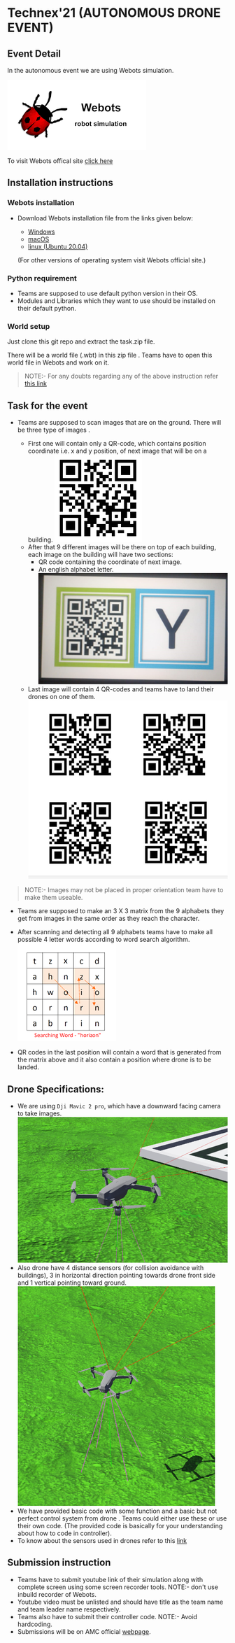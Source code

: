 # Technex'21 (AUTONOMOUS DRONE EVENT)
## Event Detail
In the autonomous event we are using Webots simulation.

![img1](amc/webots.png)

To visit Webots offical site [click here](https://cyberbotics.com/)

## Installation instructions
###   Webots installation
- Download Webots installation file from the links given below:
  - [Windows](https://github.com/cyberbotics/webots/releases/download/R2021a/webots-R2021a_setup.exe)
  - [macOS](https://github.com/cyberbotics/webots/releases/download/R2021a/webots-R2021a.dmg)
  - [linux (Ubuntu 20.04)](https://github.com/cyberbotics/webots/releases/download/R2021a/webots-R2021a-x86-64.tar.bz2)
  
  (For other versions of operating system visit Webots official site.)

### Python requirement
-  Teams are supposed to use default python version in their OS.
-  Modules and Libraries which they want to use should be installed on their default python.

### World setup

Just clone this git repo and extract the task.zip file.

There will be a world file (.wbt) in this zip file . Teams have to open this world file in Webots and work on it.

>NOTE:- For any doubts regarding any of the above instruction refer [this link](https://cyberbotics.com/doc/guide/index)


## Task for the event

- Teams are supposed to scan images that are on the ground. There will be three type of images .

  - First one will contain only a QR-code, which contains position coordinate i.e. x and y position, of next image that will be on a building.
  ![first](amc/yash.png)  
  - After that 9 different images will be there on top of each building, each image on the building will have two sections:
    - QR code containing the coordinate of next image.
    - An english alphabet letter.
  ![second](amc/second.jpeg)
  - Last image will contain 4 QR-codes and teams have to land their drones on one of them.
  ![third](amc/end.JPG)


>NOTE:- Images may not be placed in proper orientation team have to make them useable.

 - Teams are supposed to make an 3 X 3 matrix from the 9 alphabets they get from images in the same order as they reach the character.
 
 - After scanning and detecting all 9 alphabets teams have to make all possible 4 letter words according to word search algorithm.
 ![word](amc/word.png)
 - QR codes in the last position will contain a word that is generated from the matrix above and it also contain a position where drone is to be landed. 
 
## Drone Specifications:
- We are using `Dji Mavic 2 pro`, which have a downward facing camera to take images.
![dji](amc/dji.png)
- Also drone have 4 distance sensors (for collision avoidance with buildings), 3 in horizontal direction pointing towards drone front side and 1 vertical pointing toward ground.
![dji2](amc/dji2.png)
- We have provided basic code with some function and a basic but not perfect control system from drone . Teams could either use these or use their own code. (The provided code is basically for your understanding about how to code in controller).
- To know about the sensors used in drones refer to this [link](https://github.com/cyberbotics/webots/tree/released/docs/reference)

## Submission instruction
- Teams have to submit youtube link of their simulation along with complete screen using some screen recorder tools. NOTE:- don't use inbuild recorder of Webots.
- Youtube video must be unlisted and should have title as the team name and team leader name respectively.
- Teams also have to submit their controller code. NOTE:- Avoid hardcoding. 
- Submissions will be on AMC official [webpage](https://forms.gle/4rLceiFoksNxGdtN6).     
   
